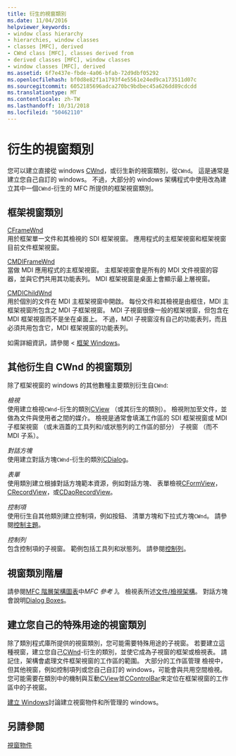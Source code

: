 ```yaml
---
title: 衍生的視窗類別
ms.date: 11/04/2016
helpviewer_keywords:
- window class hierarchy
- hierarchies, window classes
- classes [MFC], derived
- CWnd class [MFC], classes derived from
- derived classes [MFC], window classes
- window classes [MFC], derived
ms.assetid: 6f7e437e-fbde-4a06-bfab-72d9dbf05292
ms.openlocfilehash: bf0d8e82f1a1793f4e5561e24ed9ca173511d07c
ms.sourcegitcommit: 6052185696adca270bc9bdbec45a626dd89cdcdd
ms.translationtype: MT
ms.contentlocale: zh-TW
ms.lasthandoff: 10/31/2018
ms.locfileid: "50462110"
---
```

# <a name="derived-window-classes"></a>衍生的視窗類別

您可以建立直接從 windows [CWnd](../mfc/reference/cwnd-class.md)，或衍生新的視窗類別，從`CWnd`。 這是通常是建立您自己自訂的 windows。 不過，大部分的 windows 架構程式中使用改為建立其中一個`CWnd`-衍生的 MFC 所提供的框架視窗類別。

## <a name="frame-window-classes"></a>框架視窗類別

[CFrameWnd](../mfc/reference/cframewnd-class.md)<br/>
用於框架單一文件和其檢視的 SDI 框架視窗。 應用程式的主框架視窗和框架視窗目前文件框架視窗。

[CMDIFrameWnd](../mfc/reference/cmdiframewnd-class.md)<br/>
當做 MDI 應用程式的主框架視窗。 主框架視窗會是所有的 MDI 文件視窗的容器，並與它們共用其功能表列。 MDI 框架視窗是桌面上會顯示最上層視窗。

[CMDIChildWnd](../mfc/reference/cmdichildwnd-class.md)<br/>
用於個別的文件在 MDI 主框架視窗中開啟。 每份文件和其檢視是由框住，MDI 主框架視窗所包含之 MDI 子框架視窗。 MDI 子視窗很像一般的框架視窗，但包含在 MDI 框架視窗而不是坐在桌面上。 不過，MDI 子視窗沒有自己的功能表列，而且必須共用包含它，MDI 框架視窗的功能表列。

如需詳細資訊，請參閱 <<c0> [ 框架 Windows](../mfc/frame-windows.md)。

## <a name="other-window-classes-derived-from-cwnd"></a>其他衍生自 CWnd 的視窗類別

除了框架視窗的 windows 的其他數種主要類別衍生自`CWnd`:

*檢視*<br/>
使用建立檢視`CWnd`-衍生的類別[CView](../mfc/reference/cview-class.md) （或其衍生的類別）。 檢視附加至文件，並做為文件與使用者之間的媒介。 檢視是通常會填滿工作區的 SDI 框架視窗或 MDI 子框架視窗 （或未涵蓋的工具列和/或狀態列的工作區的部分） 子視窗 （而不 MDI 子系）。

*對話方塊*<br/>
使用建立對話方塊`CWnd`-衍生的類別[CDialog](../mfc/reference/cdialog-class.md)。

*表單*<br/>
使用類別建立根據對話方塊範本資源，例如對話方塊、 表單檢視[CFormView](../mfc/reference/cformview-class.md)， [CRecordView](../mfc/reference/crecordview-class.md)，或[CDaoRecordView](../mfc/reference/cdaorecordview-class.md)。

*控制項*<br/>
使用衍生自其他類別建立控制項，例如按鈕、 清單方塊和下拉式方塊`CWnd`。 請參閱[控制主題](../mfc/controls-mfc.md)。

*控制列*<br/>
包含控制項的子視窗。 範例包括工具列和狀態列。 請參閱[控制列](../mfc/control-bars.md)。

## <a name="window-class-hierarchy"></a>視窗類別階層

請參閱[MFC 階層架構圖表](../mfc/hierarchy-chart.md)中*MFC 參考 》*。 檢視表所述[文件/檢視架構](../mfc/document-view-architecture.md)。 對話方塊會說明[Dialog Boxes](../mfc/dialog-boxes.md)。

## <a name="creating-your-own-special-purpose-window-classes"></a>建立您自己的特殊用途的視窗類別

除了類別程式庫所提供的視窗類別，您可能需要特殊用途的子視窗。 若要建立這種視窗，建立您自己[CWnd](../mfc/reference/cwnd-class.md)-衍生的類別，並使它成為子視窗的框架或檢視表。 請記住，架構會處理文件框架視窗的工作區的範圍。 大部分的工作區管理 檢視中，但其他視窗，例如控制項列或您自己自訂的 windows，可能會與共用空間檢視。 您可能需要在類別中的機制與互動[CView](../mfc/reference/cview-class.md)並[CControlBar](../mfc/reference/ccontrolbar-class.md)來定位在框架視窗的工作區中的子視窗。

[建立 Windows](../mfc/creating-windows.md)討論建立視窗物件和所管理的 windows。

## <a name="see-also"></a>另請參閱

[視窗物件](../mfc/window-objects.md)

